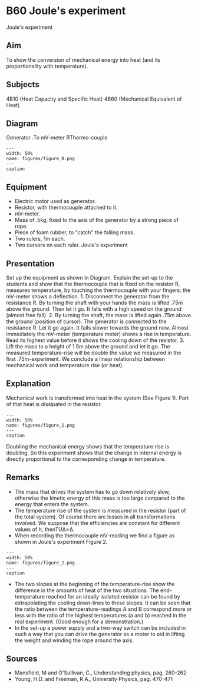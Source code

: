 # B60 Joule's experiment 
 Joule's experiment   
  
## Aim   
 To show the conversion of mechanical energy into heat (and its proportionality with temperature).    
  
## Subjects   
 4B10 (Heat Capacity and Specific Heat) 4B60 (Mechanical Equivalent of Heat)   
  
## Diagram   
 Generator .To mV-meter RThermo-couple         
```{figure} figures/figure_0.png  
---  
width: 50%  
name: figures/figure_0.png  
---  
caption  
``` 
    
  
## Equipment   
 
 *  Electric motor used as generator. 
 *  Resistor, with thermocouple attached to it. 
 *  mV-meter. 
 *  Mass of .5kg, fixed to the axis of the generator by a strong piece of rope. 
 *  Piece of foam rubber, to "catch" the falling mass. 
 *  Two rulers, 1m each. 
 *  Two cursors on each ruler. Joule's experiment
    
  
## Presentation   
 Set up the equipment as shown in Diagram. Explain the set-up to the students and show that the thermocouple that is fixed on the resistor R, measures temperature, by touching the thermocouple with your fingers: the mV-meter shows a deflection. 1. Disconnect the generator from the resistance R. By turning the shaft with your hands the mass is lifted .75m above the ground. Then let it go.  It falls with a high speed on the ground (almost free fall). 2. By turning the shaft, the mass is lifted again .75m above the ground (position of cursor). The generator is connected to the resistance R. Let it go again. It falls slower towards the ground now. Almost immediately the mV-meter (temperature meter) shows a rise in temperature. Read its highest value before it shows the cooling down of the resistor. 3. Lift the mass to a height of 1.5m above the ground and let it go. The measured temperature-rise will be double the value we measured in the first .75m-experiment.  We conclude a linear relationship between mechanical work and temperature rise (or heat).   
  
## Explanation   
 Mechanical work is transformed into heat in the system (See Figure 1). Part of that heat is dissipated in the resistor.    
```{figure} figures/figure_1.png  
---  
width: 50%  
name: figures/figure_1.png  
---  
caption  
``` 
 Doubling the mechanical energy shows that the temperature rise is doubling. So this experiment shows that the change in internal energy is directly proportional to the corresponding change in temperature.    
  
## Remarks   
 
 *  The mass that drives the system has to go down relatively slow, otherwise the kinetic energy of this mass is too large compared to the energy that enters the system. 
 *  The temperature rise of the system is measured in the resistor (part of the total system). Of course there are losses in all transformations involved. We suppose that the efficiencies are constant for different values of h, thenTUΔ∝Δ. 
 *  When recording the thermocouple mV-reading we find a figure as shown in Joule's experiment Figure 2.    
```{figure} figures/figure_2.png  
---  
width: 50%  
name: figures/figure_2.png  
---  
caption  
``` 
 
 *  The two slopes at the beginning of the temperature-rise show the difference in the amounts of heat of the two situations. The end-temperature reached for an ideally isolated resistor can be found by extrapolating the cooling down-lines to these slopes. It can be seen that the ratio between the temperature-readings A and B correspond more or less with the ratio of the highest temperatures (a and b) reached in the real experiment. (Good enough for a demonstration.) 
 *  In the set-up a power supply and a two-way switch can be included in such a way that you can drive the generator as a motor to aid in lifting the weight and winding the rope around the axis.
   
  
## Sources   
 
 *  Mansfield, M and O'Sullivan, C., Understanding physics, pag. 260-262 
 *  Young, H.D. and Freeman, R.A., University Physics, pag. 470-471
  